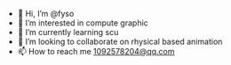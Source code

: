 - 👋 Hi, I’m @fyso
- 👀 I’m interested in compute graphic
- 🌱 I’m currently learning scu
- 💞️ I’m looking to collaborate on rhysical based animation
- 📫 How to reach me 1092578204@qq.com

<!---
fyso/fyso is a ✨ special ✨ repository because its `README.md` (this file) appears on your GitHub profile.
You can click the Preview link to take a look at your changes.
--->

